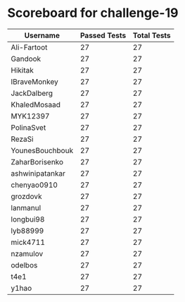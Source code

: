 # Scoreboard for challenge-19
| Username   | Passed Tests | Total Tests |
|------------|--------------|-------------|
| Ali-Fartoot | 27 | 27 |
| Gandook | 27 | 27 |
| Hikitak | 27 | 27 |
| IBraveMonkey | 27 | 27 |
| JackDalberg | 27 | 27 |
| KhaledMosaad | 27 | 27 |
| MYK12397 | 27 | 27 |
| PolinaSvet | 27 | 27 |
| RezaSi | 27 | 27 |
| YounesBouchbouk | 27 | 27 |
| ZaharBorisenko | 27 | 27 |
| ashwinipatankar | 27 | 27 |
| chenyao0910 | 27 | 27 |
| grozdovk | 27 | 27 |
| lanmanul | 27 | 27 |
| longbui98 | 27 | 27 |
| lyb88999 | 27 | 27 |
| mick4711 | 27 | 27 |
| nzamulov | 27 | 27 |
| odelbos | 27 | 27 |
| t4e1 | 27 | 27 |
| y1hao | 27 | 27 |
